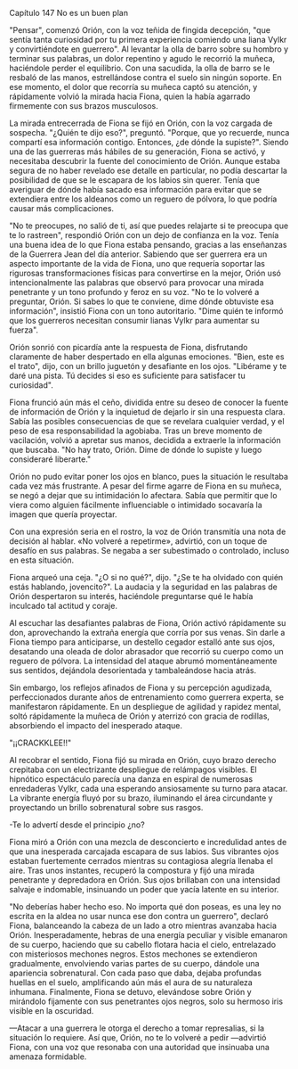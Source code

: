 
Capítulo 147 No es un buen plan

"Pensar", comenzó Orión, con la voz teñida de fingida decepción, "que sentía tanta curiosidad por tu primera experiencia comiendo una liana Vylkr y convirtiéndote en guerrero". Al levantar la olla de barro sobre su hombro y terminar sus palabras, un dolor repentino y agudo le recorrió la muñeca, haciéndole perder el equilibrio. Con una sacudida, la olla de barro se le resbaló de las manos, estrellándose contra el suelo sin ningún soporte. En ese momento, el dolor que recorría su muñeca captó su atención, y rápidamente volvió la mirada hacia Fiona, quien la había agarrado firmemente con sus brazos musculosos.

La mirada entrecerrada de Fiona se fijó en Orión, con la voz cargada de sospecha. "¿Quién te dijo eso?", preguntó. "Porque, que yo recuerde, nunca compartí esa información contigo. Entonces, ¿de dónde la supiste?". Siendo una de las guerreras más hábiles de su generación, Fiona se activó, y necesitaba descubrir la fuente del conocimiento de Orión. Aunque estaba segura de no haber revelado ese detalle en particular, no podía descartar la posibilidad de que se le escapara de los labios sin querer. Tenía que averiguar de dónde había sacado esa información para evitar que se extendiera entre los aldeanos como un reguero de pólvora, lo que podría causar más complicaciones.

"No te preocupes, no salió de ti, así que puedes relajarte si te preocupa que te lo rastreen", respondió Orión con un dejo de confianza en la voz. Tenía una buena idea de lo que Fiona estaba pensando, gracias a las enseñanzas de la Guerrera Jean del día anterior. Sabiendo que ser guerrera era un aspecto importante de la vida de Fiona, uno que requería soportar las rigurosas transformaciones físicas para convertirse en la mejor, Orión usó intencionalmente las palabras que observó para provocar una mirada penetrante y un tono profundo y feroz en su voz. "No te lo volveré a preguntar, Orión. Si sabes lo que te conviene, dime dónde obtuviste esa información", insistió Fiona con un tono autoritario. "Dime quién te informó que los guerreros necesitan consumir lianas Vylkr para aumentar su fuerza".

Orión sonrió con picardía ante la respuesta de Fiona, disfrutando claramente de haber despertado en ella algunas emociones. "Bien, este es el trato", dijo, con un brillo juguetón y desafiante en los ojos. "Libérame y te daré una pista. Tú decides si eso es suficiente para satisfacer tu curiosidad".

Fiona frunció aún más el ceño, dividida entre su deseo de conocer la fuente de información de Orión y la inquietud de dejarlo ir sin una respuesta clara. Sabía las posibles consecuencias de que se revelara cualquier verdad, y el peso de esa responsabilidad la agobiaba. Tras un breve momento de vacilación, volvió a apretar sus manos, decidida a extraerle la información que buscaba. "No hay trato, Orión. Dime de dónde lo supiste y luego consideraré liberarte."

Orión no pudo evitar poner los ojos en blanco, pues la situación le resultaba cada vez más frustrante. A pesar del firme agarre de Fiona en su muñeca, se negó a dejar que su intimidación lo afectara. Sabía que permitir que lo viera como alguien fácilmente influenciable o intimidado socavaría la imagen que quería proyectar.

Con una expresión seria en el rostro, la voz de Orión transmitía una nota de decisión al hablar. «No volveré a repetirme», advirtió, con un toque de desafío en sus palabras. Se negaba a ser subestimado o controlado, incluso en esta situación.

Fiona arqueó una ceja. "¿O si no qué?", ​​dijo. "¿Se te ha olvidado con quién estás hablando, jovencito?". La audacia y la seguridad en las palabras de Orión despertaron su interés, haciéndole preguntarse qué le había inculcado tal actitud y coraje.

Al escuchar las desafiantes palabras de Fiona, Orión activó rápidamente su don, aprovechando la extraña energía que corría por sus venas. Sin darle a Fiona tiempo para anticiparse, un destello cegador estalló ante sus ojos, desatando una oleada de dolor abrasador que recorrió su cuerpo como un reguero de pólvora. La intensidad del ataque abrumó momentáneamente sus sentidos, dejándola desorientada y tambaleándose hacia atrás.

Sin embargo, los reflejos afinados de Fiona y su percepción agudizada, perfeccionados durante años de entrenamiento como guerrera experta, se manifestaron rápidamente. En un despliegue de agilidad y rapidez mental, soltó rápidamente la muñeca de Orión y aterrizó con gracia de rodillas, absorbiendo el impacto del inesperado ataque.

"¡¡CRACKKLEE!!"

Al recobrar el sentido, Fiona fijó su mirada en Orión, cuyo brazo derecho crepitaba con un electrizante despliegue de relámpagos visibles. El hipnótico espectáculo parecía una danza en espiral de numerosas enredaderas Vylkr, cada una esperando ansiosamente su turno para atacar. La vibrante energía fluyó por su brazo, iluminando el área circundante y proyectando un brillo sobrenatural sobre sus rasgos.

-Te lo advertí desde el principio ¿no?

Fiona miró a Orión con una mezcla de desconcierto e incredulidad antes de que una inesperada carcajada escapara de sus labios. Sus vibrantes ojos estaban fuertemente cerrados mientras su contagiosa alegría llenaba el aire. Tras unos instantes, recuperó la compostura y fijó una mirada penetrante y depredadora en Orión. Sus ojos brillaban con una intensidad salvaje e indomable, insinuando un poder que yacía latente en su interior.

"No deberías haber hecho eso. No importa qué don poseas, es una ley no escrita en la aldea no usar nunca ese don contra un guerrero", declaró Fiona, balanceando la cabeza de un lado a otro mientras avanzaba hacia Orión. Inesperadamente, hebras de una energía peculiar y visible emanaron de su cuerpo, haciendo que su cabello flotara hacia el cielo, entrelazado con misteriosos mechones negros. Estos mechones se extendieron gradualmente, envolviendo varias partes de su cuerpo, dándole una apariencia sobrenatural. Con cada paso que daba, dejaba profundas huellas en el suelo, amplificando aún más el aura de su naturaleza inhumana. Finalmente, Fiona se detuvo, elevándose sobre Orión y mirándolo fijamente con sus penetrantes ojos negros, solo su hermoso iris visible en la oscuridad.

—Atacar a una guerrera le otorga el derecho a tomar represalias, si la situación lo requiere. Así que, Orión, no te lo volveré a pedir —advirtió Fiona, con una voz que resonaba con una autoridad que insinuaba una amenaza formidable.